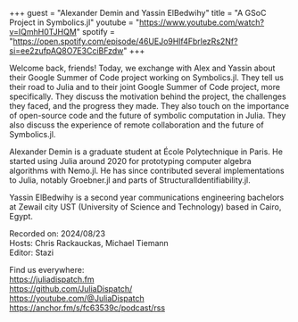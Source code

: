 +++
guest = "Alexander Demin and Yassin ElBedwihy"
title = "A GSoC Project in Symbolics.jl"
youtube = "https://www.youtube.com/watch?v=IQmhH0TJHQM"
spotify = "https://open.spotify.com/episode/46UEJo9Hlf4FbrlezRs2Nf?si=ee2zufpAQ8O7E3CciBFzdw"
+++

Welcome back, friends! Today, we exchange with Alex and Yassin about their Google Summer of Code project working on Symbolics.jl. They tell us their road to Julia and to their joint Google Summer of Code project, more specifically. They discuss the motivation behind the project, the challenges they faced, and the progress they made. They also touch on the importance of open-source code and the future of symbolic computation in Julia. They also discuss the experience of remote collaboration and the future of Symbolics.jl.

Alexander Demin is a graduate student at École Polytechnique in Paris. He started using Julia around 2020 for prototyping computer algebra algorithms with Nemo.jl. He has since contributed several implementations to Julia, notably Groebner.jl and parts of StructuralIdentifiability.jl.

Yassin ElBedwihy is a second year communications engineering bachelors at Zewail city UST (University of Science and Technology) based in Cairo, Egypt.

Recorded on: 2024/08/23  
Hosts: Chris Rackauckas, Michael Tiemann  
Editor: Stazi  

Find us everywhere:  
https://juliadispatch.fm    
https://github.com/JuliaDispatch/    
https://youtube.com/@JuliaDispatch    
https://anchor.fm/s/fc63539c/podcast/rss    

